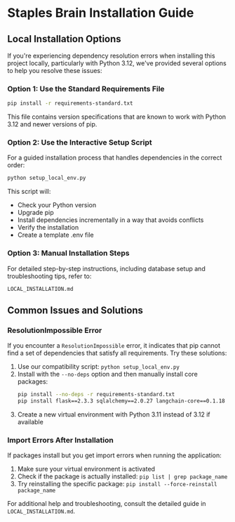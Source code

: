 # Staples Brain Installation Guide

## Local Installation Options

If you're experiencing dependency resolution errors when installing this project locally, particularly with Python 3.12, we've provided several options to help you resolve these issues:

### Option 1: Use the Standard Requirements File

```bash
pip install -r requirements-standard.txt
```

This file contains version specifications that are known to work with Python 3.12 and newer versions of pip.

### Option 2: Use the Interactive Setup Script

For a guided installation process that handles dependencies in the correct order:

```bash
python setup_local_env.py
```

This script will:
- Check your Python version
- Upgrade pip
- Install dependencies incrementally in a way that avoids conflicts
- Verify the installation
- Create a template .env file

### Option 3: Manual Installation Steps

For detailed step-by-step instructions, including database setup and troubleshooting tips, refer to:

```
LOCAL_INSTALLATION.md
```

## Common Issues and Solutions

### ResolutionImpossible Error

If you encounter a `ResolutionImpossible` error, it indicates that pip cannot find a set of dependencies that satisfy all requirements. Try these solutions:

1. Use our compatibility script: `python setup_local_env.py`
2. Install with the `--no-deps` option and then manually install core packages:
   ```bash
   pip install --no-deps -r requirements-standard.txt
   pip install flask==2.3.3 sqlalchemy==2.0.27 langchain-core==0.1.18 langchain-community==0.0.18 langchain-openai==0.0.5 langchain==0.0.335 openai==1.6.1
   ```
3. Create a new virtual environment with Python 3.11 instead of 3.12 if available

### Import Errors After Installation

If packages install but you get import errors when running the application:

1. Make sure your virtual environment is activated
2. Check if the package is actually installed: `pip list | grep package_name`
3. Try reinstalling the specific package: `pip install --force-reinstall package_name`

For additional help and troubleshooting, consult the detailed guide in `LOCAL_INSTALLATION.md`.